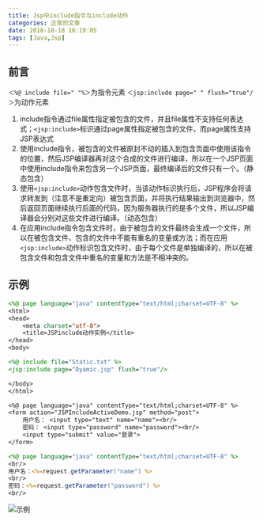 ```yaml
---
title: Jsp中include指令与include动作
categories: 正常的文章
date: 2018-10-18 16:19:05
tags: [Java,Jsp]
---
```


## 前言
`＜%@ include file=" "%＞`为指令元素
`＜jsp:include page=" " flush="true"/＞`为动作元素

1. include指令通过file属性指定被包含的文件，并且file属性不支持任何表达式；`<jsp:include>`标识通过page属性指定被包含的文件，而page属性支持JSP表达式
2. 使用include指令，被包含的文件被原封不动的插入到包含页面中使用该指令的位置，然后JSP编译器再对这个合成的文件进行编译，所以在一个JSP页面中使用include指令来包含另一个JSP页面，最终编译后的文件只有一个。（静态包含）
3. 使用`<jsp:include>`动作包含文件时，当该动作标识执行后，JSP程序会将请求转发到（注意不是重定向）被包含页面，并将执行结果输出到浏览器中，然后返回页面继续执行后面的代码，因为服务器执行的是多个文件，所以JSP编译器会分别对这些文件进行编译。（动态包含）
4. 在应用include指令包含文件时，由于被包含的文件最终会生成一个文件，所以在被包含文件、包含的文件中不能有重名的变量或方法；而在应用`<jsp:include>`动作标识包含文件时，由于每个文件是单独编译的，所以在被包含文件和包含文件中重名的变量和方法是不相冲突的。

## 示例
```jsp
<%@ page language="java" contentType="text/html;charset=UTF-8" %>
<html>
<head>
    <meta charset="utf-8">
    <title>JSPinclude动作实例</title>
</head>
<body>

<%@ include file="Static.txt" %>
<jsp:include page="Dyamic.jsp" flush="true"/>

</body>
</html>
```

```txt Static.txt
<%@ page language="java" contentType="text/html;charset=UTF-8" %>
<form action="JSPIncludeActiveDemo.jsp" method="post">
    用户名： <input type="text" name="name"><br/>
    密码： <input type="password" name="password"><br/>
    <input type="submit" value="登录">
</form>
```

```jsp Dyamic.jsp
<%@ page language="java" contentType="text/html;charset=UTF-8" %>
<br/>
用户名：<%=request.getParameter("name") %>
<br/>
密码：<%=request.getParameter("password") %>
<br/>
```

![示例](/images/qh4y.png)
